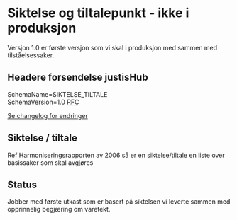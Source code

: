 # Siktelse og tiltalepunkt - ikke i produksjon
Versjon 1.0 er første versjon som vi skal i produksjon med sammen med tilståelsessaker.

## Headere forsendelse justisHub
SchemaName=SIKTELSE_TILTALE  
SchemaVersion=1.0
[RFC](../../../rfc/MessageName-header.md)

[Se changelog for endringer](changelog.md)

## Siktelse / tiltale
Ref Harmoniseringsrapporten av 2006 så er en siktelse/tiltale en liste over basissaker som skal avgjøres
## Status
Jobber med første utkast som er basert på siktelsen vi leverte sammen med opprinnelig begjæring om varetekt.